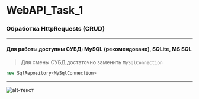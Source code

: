 ﻿# WebAPI_Task_1
### Обработка HttpRequests (CRUD)

---
#### Для работы доступны СУБД: **MySQL (рекомендовано)**, **SQLite**, **MS SQL**


> Для смены СУБД достаточно заменить `MySqlConnection`
  ```C#
new SqlRepository<MySqlConnection>
  ```

---
  ![alt-текст](https://alexpshkov.ru/screens/web-example.gif)
